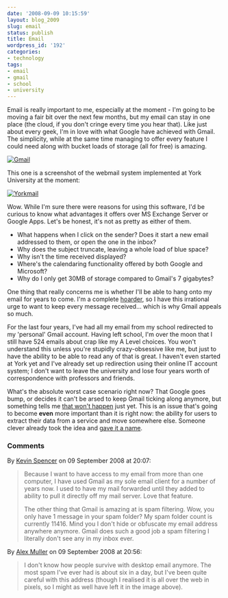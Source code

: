 ```yaml
---
date: '2008-09-09 10:15:59'
layout: blog_2009
slug: email
status: publish
title: Email
wordpress_id: '192'
categories:
- technology
tags:
- email
- gmail
- school
- university
---
```


Email is really important to me, especially at the moment - I'm going to be
moving a fair bit over the next few months, but my email can stay in one place
(the cloud, if you don't cringe every time you hear that). Like just about
every geek, I'm in love with what Google have achieved with Gmail. The
simplicity, while at the same time managing to offer every feature I could
need along with bucket loads of storage (all for free) is amazing.

[![Gmail](http://s3.amazonaws.com/alexmuller/static/blog/2008-09-09-gmail.png)](http://s3.amazonaws.com/alexmuller/static/blog/2008-09-09-gmail.png)

This one is a screenshot of the webmail system implemented at York University at the moment:

[![Yorkmail](http://s3.amazonaws.com/alexmuller/static/blog/2008-09-09-yorkmail.png)](http://s3.amazonaws.com/alexmuller/static/blog/2008-09-09-yorkmail.png)

Wow. While I'm sure there were reasons for using this software, I'd be curious
to know what advantages it offers over MS Exchange Server or Google Apps.
Let's be honest, it's not as pretty as either of them.

* What happens when I click on the sender? Does it start a new email addressed to them, or open the one in the inbox?
* Why does the subject truncate, leaving a whole load of blue space?
* Why isn't the time received displayed?
* Where's the calendaring functionality offered by both Google and Microsoft?
* Why do I only get 30MB of storage compared to Gmail's 7 gigabytes?

One thing that really concerns me is whether I'll be able to hang onto my
email for years to come. I'm a complete
[hoarder](http://alex.mullr.net/blog/2008/07/memories/), so I have this
irrational urge to want to keep every message received... which is why Gmail
appeals so much.

For the last four years, I've had all my email from my school redirected to my
'personal' Gmail account. Having left school, I'm over the moon that I still
have 524 emails about crap like my A Level choices. You won't understand this
unless you're stupidly crazy-obsessive like me, but just to have the ability
to be able to read any of that is great. I haven't even started at York yet
and I've already set up redirection using their online IT account system; I
don't want to leave the university and lose four years worth of correspondence
with professors and friends.

What's the absolute worst case scenario right now? That Google goes bump, or
decides it can't be arsed to keep Gmail ticking along anymore, but something
tells me [that won't
happen](http://finance.google.com/finance?chdnp=1&chdd=1&chds=1&chdv=1&chvs=maximized&chdeh=0&chdet=1220918920878&chddm=398429&q=NASDAQ:GOOG&ntsp=0)
just yet. This is an issue that's going to become **even** more important than
it is right now: the ability for users to extract their data from a service
and move somewhere else. Someone clever already took the idea and [gave it a
name](http://www.dataportability.org/).

### Comments ###

By [Kevin Spencer](http://kevinspencer.org) on 09 September 2008 at 20:07:

> Because I want to have access to my email from more than one computer, I have
> used Gmail as my sole email client for a number of years now.  I used to have my
> mail forwarded until they added to ability to pull it directly off my mail
> server.  Love that feature.
> 
> The other thing that Gmail is amazing at is spam filtering.  Wow, you only have
> 1 message in your spam folder?  My spam folder count is currently 11416.  Mind
> you I don't hide or obfuscate my email address anywhere anymore.  Gmail does
> such a good job a spam filtering I literally don't see any in my inbox ever.

By [Alex Muller](http://alex.mullr.net/blog/) on 09 September 2008 at 20:56:

> I don't know how people survive with desktop email anymore. The most spam I've
> ever had is about six in a day, but I've been quite careful with this address
> (though I realised it is all over the web in pixels, so I might as well have
> left it in the image above).
